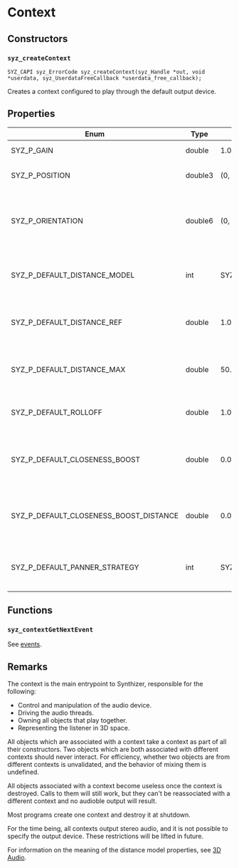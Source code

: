 # Context

## Constructors

### `syz_createContext`

```
SYZ_CAPI syz_ErrorCode syz_createContext(syz_Handle *out, void *userdata, syz_UserdataFreeCallback *userdata_free_callback);
```

Creates a context configured to play through the default output device.

## Properties

Enum | Type | Default | Range | Description
--- | --- | --- | --- | ---
SYZ_P_GAIN | double | 1.0 | value >= 0.0 | The gain of the context
SYZ_P_POSITION | double3 | (0, 0, 0) | any | The position of the listener.
SYZ_P_ORIENTATION | double6 | (0, 1, 0, 0, 0, 1) | Two packed unit vectors | The orientation of the listener as `(atx, aty, atz, upx, upy, upz)`.
SYZ_P_DEFAULT_DISTANCE_MODEL | int | SYZ_DISTANCE_MODEL_LINEAR | any SYZ_DISTANCE_MODEL | The default distance model for new sources.
SYZ_P_DEFAULT_DISTANCE_REF | double | 1.0 | value >= 0.0 | The default reference distance for new sources.
SYZ_P_DEFAULT_DISTANCE_MAX | double | 50.0 | value >= 0.0 | The default max distance for new sources.
SYZ_P_DEFAULT_ROLLOFF | double | 1.0 | value >= 0.0 | The default rolloff for new sources.
SYZ_P_DEFAULT_CLOSENESS_BOOST | double | 0.0 | any finite double | The default closeness boost for new sources in DB.
SYZ_P_DEFAULT_CLOSENESS_BOOST_DISTANCE | double | 0.0 | value >= 0.0 | The default closeness boost distance for new sources
SYZ_P_DEFAULT_PANNER_STRATEGY | int | SYZ_PANNER_STRATEGY_STEREO | any SYZ_PANNER_STRATEGY | The default panner strategy for new sources.

## Functions
### `syz_contextGetNextEvent`

See [events](../concepts/events.md).

## Remarks

The context is the main entrypoint to Synthizer, responsible for the following:

- Control and manipulation of the audio device.
- Driving the audio threads.
- Owning all objects that play together.
- Representing the listener in 3D space.

All objects which are associated with a context take a context as part of all
their constructors.  Two objects which are both associated with different
contexts should never interact. For efficiency, whether two objects are from
different contexts is unvalidated, and the behavior of mixing them is undefined.

All objects associated with a context become useless once the context is
destroyed.  Calls to them will still work, but they can't be reassociated with a
different context and no audioble output will result.

Most programs create one context and destroy it at shutdown.

For the time being, all contexts output stereo audio, and it is not possible to
specify the output device. These restrictions will be lifted in future.

For information on the meaning of the distance model properties, see [3D
Audio](../concepts/3d_audio.md).
